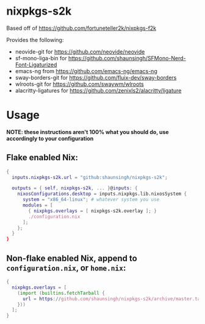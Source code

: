 # nixpkgs-s2k

Based off of https://github.com/fortuneteller2k/nixpkgs-f2k

Provides the following: 
- neovide-git for https://github.com/neovide/neovide
- sf-mono-liga-bin for https://github.com/shaunsingh/SFMono-Nerd-Font-Ligaturized
- emacs-ng from https://github.com/emacs-ng/emacs-ng
- sway-borders-git for https://github.com/fluix-dev/sway-borders
- wlroots-git for https://github.com/swaywm/wlroots
- alacritty-ligatures for https://github.com/zenixls2/alacritty/ligature

# Usage

**NOTE: these instructions aren't 100% what you should do, use accordingly to your configuration**

## Flake enabled Nix:

```nix
{
  inputs.nixpkgs-s2k.url = "github:shaunsingh/nixpkgs-s2k";

  outputs = { self, nixpkgs-s2k, ... }@inputs: {
    nixosConfigurations.desktop = inputs.nixpkgs.lib.nixosSystem {
      system = "x86_64-linux"; # whatever system you use
      modules = [
        { nixpkgs.overlays = [ nixpkgs-s2k.overlay ]; }
        ./configuration.nix
      ];
    };
  }
}
```

## Non-flake enabled Nix, append to `configuration.nix`, or `home.nix`:
```nix
{
  nixpkgs.overlays = [
    (import (builtins.fetchTarball {
      url = https://github.com/shaunsingh/nixpkgs-s2k/archive/master.tar.gz;
    }))
  ];
}
```
